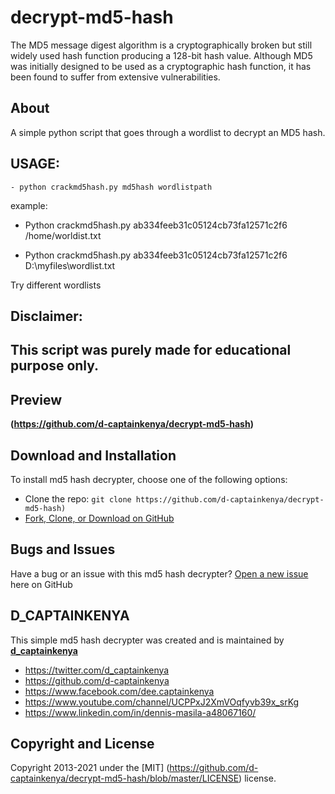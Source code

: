 # decrypt-md5-hash

The MD5 message digest algorithm is a cryptographically broken but still widely used hash function producing a 128-bit hash value. Although MD5 was initially designed to be used as a cryptographic hash function, it has been found to suffer from extensive vulnerabilities.

## About
A simple python script that goes through a wordlist to decrypt an MD5 hash.

## USAGE:
	- python crackmd5hash.py md5hash wordlistpath

example:

- Python crackmd5hash.py ab334feeb31c05124cb73fa12571c2f6 /home/worldist.txt

- Python crackmd5hash.py ab334feeb31c05124cb73fa12571c2f6 D:\\myfiles\wordlist.txt

Try different wordlists
	 
## Disclaimer:
##      This script was purely made for educational purpose only.


## Preview

**(https://github.com/d-captainkenya/decrypt-md5-hash)**


## Download and Installation

To install md5 hash decrypter, choose one of the following options:
* Clone the repo: `git clone https://github.com/d-captainkenya/decrypt-md5-hash)`
* [Fork, Clone, or Download on GitHub](https://github.com/d-captainkenya/decrypt-md5-hash)


## Bugs and Issues

Have a bug or an issue with this md5 hash decrypter?
[Open a new issue](https://github.com/d-captainkenya/decrypt-md5-hash/issues) here on GitHub 

## D_CAPTAINKENYA

This simple md5 hash decrypter was created and is maintained by **[d_captainkenya](http://d-captainkenya.github.io/)**

* https://twitter.com/d_captainkenya
* https://github.com/d-captainkenya
* https://www.facebook.com/dee.captainkenya
* https://www.youtube.com/channel/UCPPxJ2XmVOqfyvb39x_srKg
* https://www.linkedin.com/in/dennis-masila-a48067160/


## Copyright and License

Copyright 2013-2021 under the [MIT] (https://github.com/d-captainkenya/decrypt-md5-hash/blob/master/LICENSE) license.
